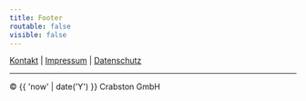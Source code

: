 ```yaml
---
title: Footer
routable: false
visible: false
---
```


[Kontakt](/info/kontakt) | [Impressum](/info/impressum) | [Datenschutz](/info/datenschutz)
<hr />
© {{ 'now' | date('Y') }} Crabston GmbH
